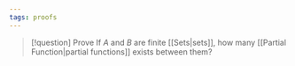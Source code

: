 ```yaml
---
tags: proofs
---
```


> [!question]  Prove
> If $A$ and $B$ are finite [[Sets|sets]], how many [[Partial Function|partial functions]] exists between them?


